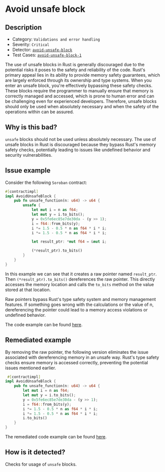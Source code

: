 # Avoid unsafe block

## Description 

- Category: `Validations and error handling`
- Severity: `Critical`
- Detector: [`avoid-unsafe-block`](https://github.com/CoinFabrik/scout-soroban/tree/main/detectors/avoid-unsafe-block)
- Test Cases: [`avoid-unsafe-block-1`](https://github.com/CoinFabrik/scout-soroban/tree/main/test-cases/avoid-unsafe-block/avoid-unsafe-block-1) 

The use of unsafe blocks in Rust is generally discouraged due to the potential risks it poses to the safety and reliability of the code. Rust's primary appeal lies in its ability to provide memory safety guarantees, which are largely enforced through its ownership and type systems. When you enter an unsafe block, you're effectively bypassing these safety checks. These blocks require the programmer to manually ensure that memory is correctly managed and accessed, which is prone to human error and can be challenging even for experienced developers. Therefore, unsafe blocks should only be used when absolutely necessary and when the safety of the operations within can be assured.

## Why is this bad? 

`unsafe` blocks should not be used unless absolutely necessary. The use of unsafe blocks in Rust is discouraged because they bypass Rust's memory safety checks, potentially leading to issues like undefined behavior and security vulnerabilities.

## Issue example 

Consider the following `Soroban` contract:

```rust
#[contractimpl]
impl AvoidUnsafeBlock {
    pub fn unsafe_function(n: u64) -> u64 {
        unsafe {
            let mut i = n as f64;
            let mut y = i.to_bits();
            y = 0x5fe6ec85e7de30da - (y >> 1);
            i = f64::from_bits(y);
            i *= 1.5 - 0.5 * n as f64 * i * i;
            i *= 1.5 - 0.5 * n as f64 * i * i;

            let result_ptr: *mut f64 = &mut i;

            (*result_ptr).to_bits()
        }
    }
}
```

In this example we can see that it creates a raw pointer named `result_ptr`. Then `(*result_ptr).to_bits()` dereferences the raw pointer. This directly accesses the memory location and calls the `to_bits` method on the value stored at that location.

Raw pointers bypass Rust's type safety system and memory management features. If something goes wrong with the calculations or the value of n, dereferencing the pointer could lead to a memory access violations or undefined behavior.

The code example can be found [here](https://github.com/CoinFabrik/scout-soroban/tree/main/test-cases/avoid-unsafe-block/avoid-unsafe-block-1/vulnerable-example).


## Remediated example

By removing the raw pointer, the following version eliminates the issue associated with dereferencing memory in an unsafe way. Rust's type safety checks ensure memory is accessed correctly, preventing the potential issues mentioned earlier.

```rust
 #[contractimpl]
impl AvoidUnsafeBlock {
    pub fn unsafe_function(n: u64) -> u64 {
        let mut i = n as f64;
        let mut y = i.to_bits();
        y = 0x5fe6ec85e7de30da - (y >> 1);
        i = f64::from_bits(y);
        i *= 1.5 - 0.5 * n as f64 * i * i;
        i *= 1.5 - 0.5 * n as f64 * i * i;
        i.to_bits()
    }
}   
```

The remediated code example can be found [here](https://github.com/CoinFabrik/scout-soroban/tree/main/test-cases/avoid-unsafe-block/avoid-unsafe-block-1/remediated-example).

## How is it detected?

Checks for usage of `unsafe` blocks.



    
